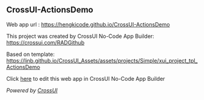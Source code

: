 ## CrossUI-ActionsDemo
Web app url : https://hengkicode.github.io/CrossUI-ActionsDemo

This project was created by CrossUI No-Code App Builder: https://crossui.com/RADGithub

Based on template: https://linb.github.io/CrossUI_Assets/assets/projects/Simple/xui_project_tpl_ActionsDemo

Click [here](https://crossui.com/RADGithub/#!from=github&owner=hengkicode&repo=CrossUI-ActionsDemo) to edit this web app in CrossUI No-Code App Builder

<i>Powered by [CrossUI](https://crossui.com)</i>
